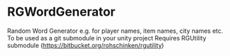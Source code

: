 # RGWordGenerator #

Random Word Generator e.g. for player names, item names, city names etc.
To be used as a git submodule in your unity project
Requires RGUtility submodule (https://bitbucket.org/rohschinken/rgutility)